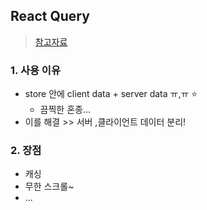 ## React Query
> [참고자료](https://kyounghwan01.github.io/blog/React/react-query/basic/)
### 1. 사용 이유
- store 안에 client data + server data ㅠ,ㅠ ⭐
  - 끔찍한 혼종...
- 이를 해결 >> 서버 ,클라이언트 데이터 분리! 

### 2. 장점 
- 캐싱
- 무한 스크롤~
- ...


